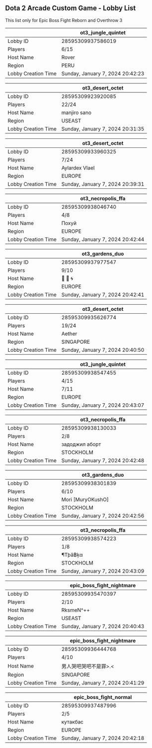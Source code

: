 ## Dota 2 Arcade Custom Game - Lobby List

This list only for Epic Boss Fight Reborn and Overthrow 3

|  | ot3_jungle_quintet |
| ------ | ------ |
| Lobby ID | 28595309937586019 |
| Players | 6/15 |
| Host Name | Rover |
| Region | PERU |
| Lobby Creation Time | Sunday, January 7, 2024 20:42:23 |


|  | ot3_desert_octet |
| ------ | ------ |
| Lobby ID | 28595309923920085 |
| Players | 22/24 |
| Host Name | manjiro sano |
| Region | USEAST |
| Lobby Creation Time | Sunday, January 7, 2024 20:31:35 |


|  | ot3_desert_octet |
| ------ | ------ |
| Lobby ID | 28595309933960325 |
| Players | 7/24 |
| Host Name | Aylardex Vlael |
| Region | EUROPE |
| Lobby Creation Time | Sunday, January 7, 2024 20:39:31 |


|  | ot3_necropolis_ffa |
| ------ | ------ |
| Lobby ID | 28595309938046740 |
| Players | 4/8 |
| Host Name | Похуй |
| Region | EUROPE |
| Lobby Creation Time | Sunday, January 7, 2024 20:42:44 |


|  | ot3_gardens_duo |
| ------ | ------ |
| Lobby ID | 28595309937977547 |
| Players | 9/10 |
| Host Name | 🗼 🗾 🌀 |
| Region | EUROPE |
| Lobby Creation Time | Sunday, January 7, 2024 20:42:41 |


|  | ot3_desert_octet |
| ------ | ------ |
| Lobby ID | 28595309935626774 |
| Players | 19/24 |
| Host Name | Aether |
| Region | SINGAPORE |
| Lobby Creation Time | Sunday, January 7, 2024 20:40:50 |


|  | ot3_jungle_quintet |
| ------ | ------ |
| Lobby ID | 28595309938547455 |
| Players | 4/15 |
| Host Name | 7/11 |
| Region | EUROPE |
| Lobby Creation Time | Sunday, January 7, 2024 20:43:07 |


|  | ot3_necropolis_ffa |
| ------ | ------ |
| Lobby ID | 28595309938130033 |
| Players | 2/8 |
| Host Name | задоджил аборт |
| Region | STOCKHOLM |
| Lobby Creation Time | Sunday, January 7, 2024 20:42:48 |


|  | ot3_gardens_duo |
| ------ | ------ |
| Lobby ID | 28595309938301839 |
| Players | 6/10 |
| Host Name | Mori [MuryOKushO] |
| Region | STOCKHOLM |
| Lobby Creation Time | Sunday, January 7, 2024 20:42:56 |


|  | ot3_necropolis_ffa |
| ------ | ------ |
| Lobby ID | 28595309938574223 |
| Players | 1/8 |
| Host Name | ¶Tþâ฿ķα |
| Region | STOCKHOLM |
| Lobby Creation Time | Sunday, January 7, 2024 20:43:09 |


|  | epic_boss_fight_nightmare |
| ------ | ------ |
| Lobby ID | 28595309935470397 |
| Players | 2/10 |
| Host Name | RksmeN^++ |
| Region | USEAST |
| Lobby Creation Time | Sunday, January 7, 2024 20:40:43 |


|  | epic_boss_fight_nightmare |
| ------ | ------ |
| Lobby ID | 28595309936444768 |
| Players | 4/10 |
| Host Name | 男人哭吧哭吧不是罪>.< |
| Region | SINGAPORE |
| Lobby Creation Time | Sunday, January 7, 2024 20:41:29 |


|  | epic_boss_fight_normal |
| ------ | ------ |
| Lobby ID | 28595309937487996 |
| Players | 2/5 |
| Host Name | кутакбас |
| Region | EUROPE |
| Lobby Creation Time | Sunday, January 7, 2024 20:42:18 |


